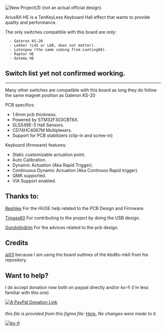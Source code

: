 ![New Project(3)](https://github.com/mhdimo/Arius8X-HE/assets/62386208/d465aaa6-fdec-478f-8eaa-1e5b231a7aa5)
(not an actual official design)

Arius8X-HE is a TenKeyLess Keyboard Hall effect that wants to provide quality and performance.

The only switches compatible with this board are only:
```  
  - Gateron KS-20 
  - Lekker (L45 or L60, does not matter).
  - Latenpow (the same coming from Looting68).
  - Raptor HE
  - Outemu HE
```
## Switch list yet not confirmed working.

-------------------------------------------------------------
Many other switches are compatible with this board as long they do follow the same magnet position as Gateron KS-20 

PCB specifics:
- 1.6mm pcb thickness.
- Powered by STM32F303CBT6X.
- SLSS49E-3 Hall Sensors.
- CD74HC4067M Multiplexers.
- Support for PCB stabilizers (clip-in and screw-in)

Keyboard (firmware) features:
- Static customizable actuation point.
- Auto Calibration.
- Dynamic Actuation (Aka Rapid Trigger).
- Continuous Dynamic Actuation (Aka Continuos Rapid trigger).
- QMK supported.
- VIA Support enabled.


## Thanks to:
[Rephlex](https://github.com/RephlexZero/) For the HUGE help related to the PCB Design and Firmware.

[Timass60](https://github.com/Timass60) For contributing to the project by doing the USB design.

[Gondolindrim](https://github.com/Gondolindrim) For the advices related to the pcb design.

## Credits
[ai03](https://github.com/ai03-2725/) because I am using the board outlines of the kbd8x-mkII from his repository.

## Want to help?
I do accept donation now both on paypal directly and/or ko-fi (i'm less familiar with this one)

[![A PayPal Donation Link](http://mihaldimo.altervista.org/PaypalDonation/donate_pp_1.png)](https://www.paypal.com/donate/?hosted_button_id=5TJSAAYLWQZGJ) <h6> this file is provided from this figma file: <a href="https://www.figma.com/community/file/1274568402383743355">Here.</a> No changes were made to it.</h>

[![ko-fi](https://ko-fi.com/img/githubbutton_sm.svg)](https://ko-fi.com/U7U6TWMEZ)
